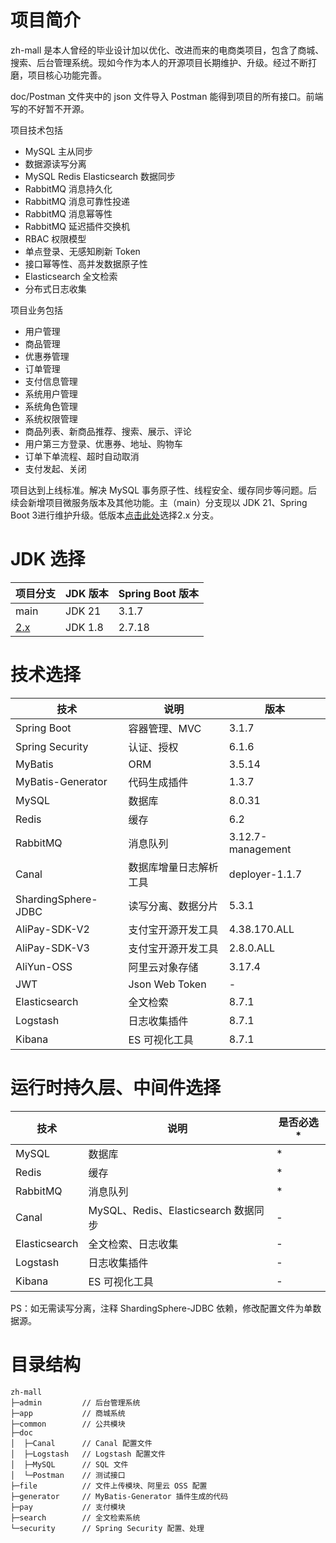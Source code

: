 # 项目简介

zh-mall 是本人曾经的毕业设计加以优化、改进而来的电商类项目，包含了商城、搜索、后台管理系统。现如今作为本人的开源项目长期维护、升级。经过不断打磨，项目核心功能完善。

doc/Postman 文件夹中的 json 文件导入 Postman 能得到项目的所有接口。前端写的不好暂不开源。

项目技术包括
- MySQL 主从同步
- 数据源读写分离
- MySQL Redis Elasticsearch 数据同步
- RabbitMQ 消息持久化
- RabbitMQ 消息可靠性投递
- RabbitMQ 消息幂等性
- RabbitMQ 延迟插件交换机
- RBAC 权限模型
- 单点登录、无感知刷新 Token
- 接口幂等性、高并发数据原子性
- Elasticsearch 全文检索
- 分布式日志收集

项目业务包括
- 用户管理
- 商品管理
- 优惠券管理
- 订单管理
- 支付信息管理
- 系统用户管理
- 系统角色管理
- 系统权限管理
- 商品列表、新商品推荐、搜索、展示、评论
- 用户第三方登录、优惠券、地址、购物车
- 订单下单流程、超时自动取消
- 支付发起、关闭

项目达到上线标准。解决 MySQL 事务原子性、线程安全、缓存同步等问题。后续会新增项目微服务版本及其他功能。主（main）分支现以 JDK 21、Spring Boot 3进行维护升级。低版本[点击此处](https://github.com/enqbs/zh-mall/tree/2.x)选择2.x 分支。

# JDK 选择

| 项目分支                                             | JDK 版本  | Spring Boot 版本 |
|--------------------------------------------------|---------|----------------|
| main                                             | JDK 21  | 3.1.7          |
| [2.x](https://github.com/enqbs/zh-mall/tree/2.x) | JDK 1.8 | 2.7.18         |

# 技术选择

| 技术                  | 说明             | 版本                |
|---------------------|----------------|-------------------|
| Spring Boot         | 容器管理、MVC       | 3.1.7             |
| Spring Security     | 认证、授权          | 6.1.6             |
| MyBatis             | ORM            | 3.5.14            |
| MyBatis-Generator   | 代码生成插件         | 1.3.7             |
| MySQL               | 数据库            | 8.0.31            |
| Redis               | 缓存             | 6.2               |
| RabbitMQ            | 消息队列           | 3.12.7-management |
| Canal               | 数据库增量日志解析工具    | deployer-1.1.7    |
| ShardingSphere-JDBC | 读写分离、数据分片      | 5.3.1             |
| AliPay-SDK-V2       | 支付宝开源开发工具      | 4.38.170.ALL      |
| AliPay-SDK-V3       | 支付宝开源开发工具      | 2.8.0.ALL         |
| AliYun-OSS          | 阿里云对象存储        | 3.17.4            |
| JWT                 | Json Web Token | -                 |
| Elasticsearch       | 全文检索           | 8.7.1             |
| Logstash            | 日志收集插件         | 8.7.1             |
| Kibana              | ES 可视化工具       | 8.7.1             |

# 运行时持久层、中间件选择

| 技术            | 说明                             | 是否必选*  |
|---------------|--------------------------------|--------|
| MySQL         | 数据库                            | *      |
| Redis         | 缓存                             | *      |
| RabbitMQ      | 消息队列                           | *      |
| Canal         | MySQL、Redis、Elasticsearch 数据同步 | -      |
| Elasticsearch | 全文检索、日志收集                      | -      |
| Logstash      | 日志收集插件                         | -      |
| Kibana        | ES 可视化工具                       | -      |

PS：如无需读写分离，注释 ShardingSphere-JDBC 依赖，修改配置文件为单数据源。

# 目录结构

```text
zh-mall
├─admin         // 后台管理系统
├─app           // 商城系统
├─common        // 公共模块
├─doc
│  ├─Canal      // Canal 配置文件
│  ├─Logstash   // Logstash 配置文件
│  ├─MySQL      // SQL 文件
│  └─Postman    // 测试接口
├─file          // 文件上传模块、阿里云 OSS 配置
├─generator     // MyBatis-Generator 插件生成的代码
├─pay           // 支付模块
├─search        // 全文检索系统
└─security      // Spring Security 配置、处理
```
